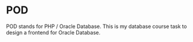 # POD

POD stands for PHP / Oracle Database.
This is my database course task to design a frontend for Oracle Database.